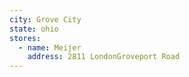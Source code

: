 ```yaml
---
city: Grove City
state: ohio
stores:
  - name: Meijer
    address: 2811 LondonGroveport Road
---
```

